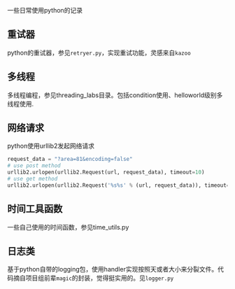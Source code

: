 一些日常使用python的记录

## 重试器

python的重试器，参见`retryer.py`，实现重试功能，灵感来自`kazoo`

## 多线程

多线程编程，参见threading_labs目录。包括condition使用、helloworld级别多线程使用.

## 网络请求

python使用urllib2发起网络请求

```py
request_data = "?area=81&encoding=false"
# use post method
urllib2.urlopen(urllib2.Request(url, request_data), timeout=10)
# use get method
urllib2.urlopen(urllib2.Request('%s%s' % (url, request_data)), timeout=10)
```

## 时间工具函数

一些自己使用的时间函数，参见time_utils.py

## 日志类

基于python自带的logging包，使用handler实现按照天或者大小来分裂文件。代码摘自项目组前辈`magic`的封装，觉得挺实用的。见`logger.py`